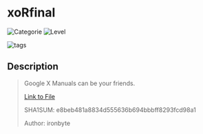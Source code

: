 # xoRfinal
![Categorie](https://img.shields.io/badge/Category-Reversing%20Engineering-red?style=for-the-badge) ![Level](https://img.shields.io/badge/Difficulty-Easy-green?style=for-the-badge)

![tags](https://img.shields.io/badge/Tag-Rev%20%20IDA/Ghidra/GDB-blue)

## Description

> Google X Manuals can be your friends.
> 
> 
> [Link to File](./xoRfinal)
>
> SHA1SUM: e8beb481a8834d555636b694bbbff8293fcd98a1
>
> Author: ironbyte